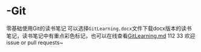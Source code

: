 ﻿  # -Git
零基础使用Git的读书笔记 可以选择`GitLearning.docx`文件下载docx版本的读书笔记，读书笔记中有重点彩色标记，也可以在线查看[GitLearning.md](GitLearning.md)
112
33
欢迎issue or pull requests~